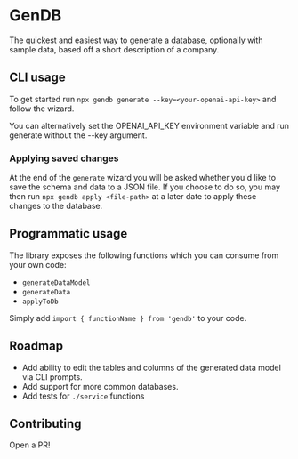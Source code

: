 # GenDB

The quickest and easiest way to generate a database, optionally with sample data, based off a short description of a company.

## CLI usage

To get started run `npx gendb generate --key=<your-openai-api-key>` and follow the wizard.

You can alternatively set the OPENAI_API_KEY environment variable and run generate without the --key argument.

### Applying saved changes

At the end of the `generate` wizard you will be asked whether you'd like to save the schema and data to a JSON file. If you choose to do so, you may then run `npx gendb apply <file-path>` at a later date to apply these changes to the database.

## Programmatic usage

The library exposes the following functions which you can consume from your own code:

- `generateDataModel`
- `generateData`
- `applyToDb`

Simply add `import { functionName } from 'gendb'` to your code.

## Roadmap

- Add ability to edit the tables and columns of the generated data model via CLI prompts.
- Add support for more common databases.
- Add tests for `./service` functions

## Contributing

Open a PR!
